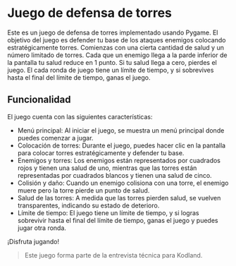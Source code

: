 # Juego de defensa de torres

Este es un juego de defensa de torres implementado usando Pygame. El objetivo del juego es defender tu base de los ataques enemigos colocando estratégicamente torres. Comienzas con una cierta cantidad de salud y un número limitado de torres. Cada que un enemigo llega a la parde inferior de la pantalla tu salud reduce en 1 punto. Si tu salud llega a cero, pierdes el juego. El cada ronda de juego tiene un límite de tiempo, y si sobrevives hasta el final del límite de tiempo, ganas el juego.

## Funcionalidad

El juego cuenta con las siguientes características:

- Menú principal: Al iniciar el juego, se muestra un menú principal donde puedes comenzar a jugar.
- Colocación de torres: Durante el juego, puedes hacer clic en la pantalla para colocar torres estratégicamente y defender tu base.
- Enemigos y torres: Los enemigos están representados por cuadrados rojos y tienen una salud de uno, mientras que las torres están representadas por cuadrados blancos y tienen una salud de cinco.
- Colisión y daño: Cuando un enemigo colisiona con una torre, el enemigo muere pero la torre pierde un punto de salud.
- Salud de las torres: A medida que las torres pierden salud, se vuelven transparentes, indicando su estado de deterioro.
- Límite de tiempo: El juego tiene un límite de tiempo, y si logras sobrevivir hasta el final del límite de tiempo, ganas el juego y puedes jugar otra ronda.

¡Disfruta jugando!

> Este juego forma parte de la entrevista técnica para Kodland.
